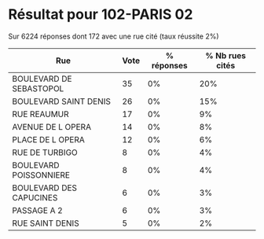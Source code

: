 # Résultat pour 102-PARIS 02

Sur 6224 réponses dont 172 avec une rue cité (taux réussite 2%)

| Rue | Vote | % réponses | % Nb rues cités|
|-----|------|------------|----------------|
| BOULEVARD DE SEBASTOPOL | 35 | 0% | 20%|
| BOULEVARD SAINT DENIS | 26 | 0% | 15%|
| RUE REAUMUR | 17 | 0% | 9%|
| AVENUE DE L OPERA | 14 | 0% | 8%|
| PLACE DE L OPERA | 12 | 0% | 6%|
| RUE DE TURBIGO | 8 | 0% | 4%|
| BOULEVARD POISSONNIERE | 8 | 0% | 4%|
| BOULEVARD DES CAPUCINES | 6 | 0% | 3%|
| PASSAGE A 2 | 6 | 0% | 3%|
| RUE SAINT DENIS | 5 | 0% | 2%|
